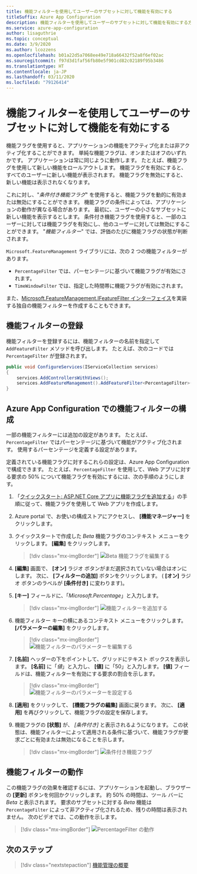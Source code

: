 ```yaml
---
title: 機能フィルターを使用してユーザーのサブセットに対して機能を有効にする
titleSuffix: Azure App Configuration
description: 機能フィルターを使用してユーザーのサブセットに対して機能を有効にする方法を説明します
ms.service: azure-app-configuration
author: lisaguthrie
ms.topic: conceptual
ms.date: 3/9/2020
ms.author: lcozzens
ms.openlocfilehash: b01a22d5a7068ee49e718a66432f52a8f6ef02ac
ms.sourcegitcommit: f97d3d1faf56fb80e5f901cd82c02189f95b3486
ms.translationtype: HT
ms.contentlocale: ja-JP
ms.lasthandoff: 03/11/2020
ms.locfileid: "79126414"
---
```

# <a name="use-feature-filters-to-enable-a-feature-for-a-subset-of-users"></a>機能フィルターを使用してユーザーのサブセットに対して機能を有効にする

機能フラグを使用すると、アプリケーションの機能をアクティブ化または非アクティブ化することができます。 単純な機能フラグは、オンまたはオフのいずれかです。 アプリケーションは常に同じように動作します。 たとえば、機能フラグを使用して新しい機能をロールアウトします。 機能フラグを有効にすると、すべてのユーザーに新しい機能が表示されます。 機能フラグを無効にすると、新しい機能は表示されなくなります。

これに対し、"_条件付き機能フラグ_" を使用すると、機能フラグを動的に有効または無効にすることができます。 機能フラグの条件によっては、アプリケーションの動作が異なる場合があります。 最初に、ユーザーの小さなサブセットに新しい機能を表示するとします。 条件付き機能フラグを使用すると、一部のユーザーに対しては機能フラグを有効にし、他のユーザーに対しては無効にすることができます。 "_機能フィルター_" では、評価のたびに機能フラグの状態が判断されます。

`Microsoft.FeatureManagement` ライブラリには、次の 2 つの機能フィルターがあります。

- `PercentageFilter` では、パーセンテージに基づいて機能フラグが有効にされます。
- `TimeWindowFilter` では、指定した時間帯に機能フラグが有効にされます。

また、[Microsoft.FeatureManagement.IFeatureFilter インターフェイス](/dotnet/api/microsoft.featuremanagement.ifeaturefilter)を実装する独自の機能フィルターを作成することもできます。

## <a name="registering-a-feature-filter"></a>機能フィルターの登録

機能フィルターを登録するには、機能フィルターの名前を指定して `AddFeatureFilter` メソッドを呼び出します。 たとえば、次のコードでは `PercentageFilter` が登録されます。

```csharp
public void ConfigureServices(IServiceCollection services)
{
    services.AddControllersWithViews();
    services.AddFeatureManagement().AddFeatureFilter<PercentageFilter>();
}
```

## <a name="configuring-a-feature-filter-in-azure-app-configuration"></a>Azure App Configuration での機能フィルターの構成

一部の機能フィルターには追加の設定があります。 たとえば、`PercentageFilter` ではパーセンテージに基づいて機能がアクティブ化されます。 使用するパーセンテージを定義する設定があります。

定義されている機能フラグに対するこれらの設定は、Azure App Configuration で構成できます。 たとえば、`PercentageFilter` を使用して、Web アプリに対する要求の 50% について機能フラグを有効にするには、次の手順のようにします。

1. 「[クイックスタート: ASP.NET Core アプリに機能フラグを追加する](./quickstart-feature-flag-aspnet-core.md)」の手順に従って、機能フラグを使用して Web アプリを作成します。

1. Azure portal で、お使いの構成ストアにアクセスし、 **[機能マネージャー]** をクリックします。

1. クイックスタートで作成した *Beta* 機能フラグのコンテキスト メニューをクリックします。 **[編集]** をクリックします。

    > [!div class="mx-imgBorder"]
    > ![Beta 機能フラグを編集する](./media/edit-beta-feature-flag.png)

1. **[編集]** 画面で、 **[オン]** ラジオ ボタンがまだ選択されていない場合はオンにします。 次に、 **[フィルターの追加]** ボタンをクリックします。 ( **[オン]** ラジオ ボタンのラベルが **[条件付き]** に変わります)。

1. **[キー]** フィールドに、「*Microsoft.Percentage*」と入力します。

    > [!div class="mx-imgBorder"]
    > ![機能フィルターを追加する](./media/feature-flag-add-filter.png)

1. 機能フィルター キーの横にあるコンテキスト メニューをクリックします。 **[パラメーターの編集]** をクリックします。

    > [!div class="mx-imgBorder"]
    > ![機能フィルターのパラメーターを編集する](./media/feature-flag-edit-filter-parameters.png)

1. **[名前]** ヘッダーの下をポイントして、グリッドにテキスト ボックスを表示します。 **[名前]** に「*値*」と入力し、 **[値]** に「50」と入力します。 **[値]** フィールドは、機能フィルターを有効にする要求の割合を示します。

    > [!div class="mx-imgBorder"]
    > ![機能フィルターのパラメーターを設定する](./media/feature-flag-set-filter-parameters.png)

1. **[適用]** をクリックして、 **[機能フラグの編集]** 画面に戻ります。 次に、 **[適用]** を再びクリックして、機能フラグの設定を保存します。

1. 機能フラグの **[状態]** が、 *[条件付き]* と表示されるようになります。 この状態は、機能フィルターによって適用される条件に基づいて、機能フラグが要求ごとに有効または無効になることを示します。

    > [!div class="mx-imgBorder"]
    > ![条件付き機能フラグ](./media/feature-flag-filter-enabled.png)

## <a name="feature-filters-in-action"></a>機能フィルターの動作

この機能フラグの効果を確認するには、アプリケーションを起動し、ブラウザーの **[更新]** ボタンを何回かクリックします。 約 50% の時間は、ツール バーに *Beta* と表示されます。 要求のサブセットに対する *Beta* 機能は `PercentageFilter` によって非アクティブ化されるため、残りの時間は表示されません。 次のビデオでは、この動作を示します。

> [!div class="mx-imgBorder"]
> ![PercentageFilter の動作](./media/feature-flags-percentagefilter.gif)

## <a name="next-steps"></a>次のステップ

> [!div class="nextstepaction"]
> [機能管理の概要](./concept-feature-management.md)
